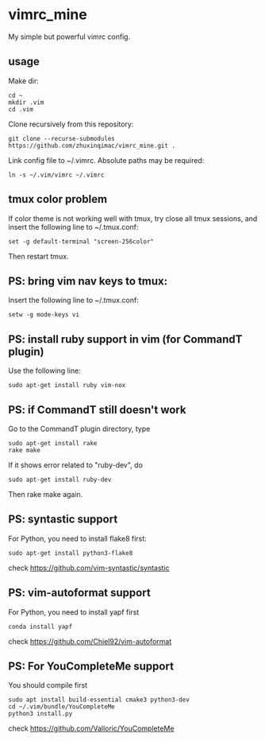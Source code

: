 # vimrc_mine
My simple but powerful vimrc config.

## usage
Make dir:
```
cd ~
mkdir .vim
cd .vim
```
Clone recursively from this repository:
```
git clone --recurse-submodules https://github.com/zhuxinqimac/vimrc_mine.git .
```
Link config file to ~/.vimrc. Absolute paths may be required:
```
ln -s ~/.vim/vimrc ~/.vimrc
```

## tmux color problem
If color theme is not working well with tmux, try close all tmux sessions, 
and insert the following line to ~/.tmux.conf:
```
set -g default-terminal "screen-256color"
```
Then restart tmux.

## PS: bring vim nav keys to tmux:
Insert the following line to ~/.tmux.conf:
```
setw -g mode-keys vi
```

## PS: install ruby support in vim (for CommandT plugin)
Use the following line:
```
sudo apt-get install ruby vim-nox
```

## PS: if CommandT still doesn't work
Go to the CommandT plugin directory, type 
```
sudo apt-get install rake
rake make
```
If it shows error related to "ruby-dev", do
```
sudo apt-get install ruby-dev
```
Then rake make again.

## PS: syntastic support
For Python, you need to install flake8 first:
```
sudo apt-get install python3-flake8
```
check https://github.com/vim-syntastic/syntastic

## PS: vim-autoformat support
For Python, you need to install yapf first
```
conda install yapf
```
check https://github.com/Chiel92/vim-autoformat

## PS: For YouCompleteMe support
You should compile first
```
sudo apt install build-essential cmake3 python3-dev
cd ~/.vim/bundle/YouCompleteMe
python3 install.py
```
check https://github.com/Valloric/YouCompleteMe

